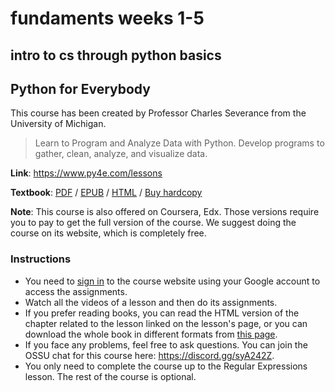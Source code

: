 # fundaments weeks 1-5 #

## intro to cs through python basics ##

## Python for Everybody

This course has been created by Professor Charles Severance from the University of Michigan.
> Learn to Program and Analyze Data with Python. Develop programs to gather, clean, analyze, and visualize data.

**Link**: <https://www.py4e.com/lessons>

**Textbook**: [PDF](http://do1.dr-chuck.com/pythonlearn/EN_us/pythonlearn.pdf) / [EPUB](http://do1.dr-chuck.com/pythonlearn/EN_us/pythonlearn.epub) / [HTML](https://www.py4e.com/html3) / [Buy hardcopy](https://www.py4e.com/book)

**Note**: This course is also offered on Coursera, Edx. Those versions require you to pay to get the full version of the course. We suggest doing the course on its website, which is completely free.

### Instructions

- You need to [sign in](https://www.py4e.com/) to the course website using your Google account to access the assignments.
- Watch all the videos of a lesson and then do its assignments.
- If you prefer reading books, you can read the HTML version of the chapter related to the lesson linked on the lesson's page, or you can download the whole book in different formats from [this page](https://www.py4e.com/book).
- If you face any problems, feel free to ask questions. You can join the OSSU chat for this course here: <https://discord.gg/syA242Z>.
- You only need to complete the course up to the Regular Expressions lesson. The rest of the course is optional.
